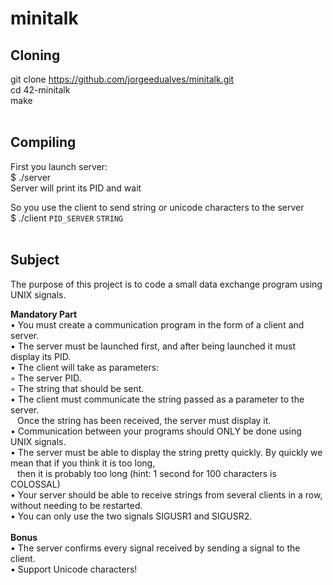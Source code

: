 # minitalk

## Cloning

git clone https://github.com/jorgeedualves/minitalk.git <br>
cd 42-minitalk <br>
make <br><br>

## Compiling

First you launch server: <br>
$ ./server <br>
Server will print its PID and wait <br>

So you use the client to send string or unicode characters to the server <br>
$ ./client `PID_SERVER` `STRING` <br><br>

## Subject

The purpose of this project is to code a small data exchange program using UNIX signals. <br>

**Mandatory Part** <br>
• You must create a communication program in the form of a client and server. <br> 
• The server must be launched first, and after being launched it must display its PID. <br>
• The client will take as parameters: <br>
◦ The server PID. <br>
◦ The string that should be sent. <br>
• The client must communicate the string passed as a parameter to the server. <br>
  &ensp; Once the string has been received, the server must display it. <br>
• Communication between your programs should ONLY be done using UNIX signals. <br>
• The server must be able to display the string pretty quickly. By quickly we mean that if you think it is too long, <br>
  &ensp; then it is probably too long (hint: 1 second   for 100 characters is COLOSSAL) <br>
• Your server should be able to receive strings from several clients in a row, without needing to be restarted. <br>
• You can only use the two signals SIGUSR1 and SIGUSR2. <br><br>
**Bonus** <br>
• The server confirms every signal received by sending a signal to the client. <br>
• Support Unicode characters! <br>
